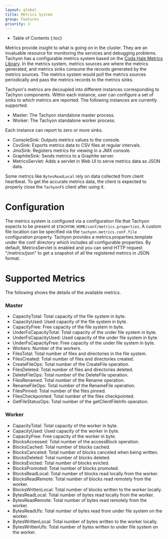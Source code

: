 ```yaml
---
layout: global
title: Metrics System
group: Features
priority: 3
---
```


* Table of Contents
{:toc}

Metrics provide insight to what is going on in the cluster. They are an invaluable resource for
monitoring the services and debugging problems. Tachyon has a configurable metrics system based
on the [Coda Hale Metrics Library](https://github.com/dropwizard/metrics). In the metrics system,
metrics sources are where the metrics generated, and metrics sinks consume the records generated
by the metrics sources. The metrics system would poll the metrics sources periodically and pass
the metrics records to the metrics sinks.

Tachyon's metrics are decoupled into different instances corresponding to Tachyon components.
Within each instance, user can configure a set of sinks to which metrics are reported. The
following instances are currently supported:

* Master: The Tachyon standalone master process.
* Worker: The Tachyon standalone worker process.

Each instance can report to zero or more sinks.

* ConsoleSink: Outputs metrics values to the console.
* CsvSink: Exports metrics data to CSV files at regular intervals.
* JmxSink: Registers metrics for viewing in a JMX console.
* GraphiteSink: Sends metrics to a Graphite server.
* MetricsServlet: Adds a servlet in Web UI to serve metrics data as JSON data.

Some metrics like `BytesReadLocal` rely on data collected from client heartbeat. To get the
accurate metrics data, the client is expected to properly close the `TachyonFS` client after
using it.

# Configuration
The metrics system is configured via a configuration file that Tachyon expects to be present at
`$TACHYON_HOME/conf/metrics.properties`. A custom file location can be specified via the
`tachyon.metrics.conf.file` configuration property. Tachyon provides a metrics.properties.template
under the conf directory which includes all configurable properties. By default, MetricsServlet
is enabled and you can send HTTP request "/metrics/json" to get a snapshot of all the registered
metrics in JSON format.


# Supported Metrics
The following shows the details of the available metrics.

### Master

* CapacityTotal: Total capacity of the file system in byte.
* CapacityUsed: Used capacity of the file system in byte.
* CapacityFree: Free capacity of the file system in byte.
* UnderFsCapacityTotal: Total capacity of the under file system in byte.
* UnderFsCapacityUsed: Used capacity of the under file system in byte.
* UnderFsCapacityFree: Free capacity of the under file system in byte.
* Workers: Number of the workers.
* FilesTotal: Total number of files and directories in the file system.
* FilesCreated: Total number of files and directories created.
* CreateFileOps: Total number of the CreateFile operation.
* FilesDeleted: Total number of files and directories deleted.
* DeleteFileOps: Total number of the DeleteFile operation.
* FilesRenamed: Total number of the Rename operation.
* RenameFileOps: Total number of the RenameFile operation.
* FilesPinned: Total number of the files pinned.
* FilesCheckpointed: Total number of the files checkpointed.
* GetFileStatusOps: Total number of the getClientFileInfo operation.

### Worker

* CapacityTotal: Total capacity of the worker in byte.
* CapacityUsed: Used capacity of the worker in byte.
* CapacityFree: Free capacity of the worker in byte.
* BlocksAccessed: Total number of the accessBlock operation.
* BlocksCached: Total number of blocks cached.
* BlocksCanceled: Total number of blocks canceled when being written.
* BlocksDeleted: Total number of blocks deleted.
* BlocksEvicted: Total number of blocks evicted.
* BlocksPromoted: Total number of blocks promoted.
* BlocksReadLocal: Total number of blocks read locally from the worker.
* BlocksReadRemote: Total number of blocks read remotely from the worker.
* BlocksWrittenLocal: Total number of blocks written to the worker locally.
* BytesReadLocal: Total number of bytes read locally from the worker.
* BytesReadRemote: Total number of bytes read remotely from the worker.
* BytesReadUfs: Total number of bytes read from under file system on the worker.
* BytesWrittenLocal: Total number of bytes written to the worker locally.
* BytesWrittenUfs: Total number of bytes written to under file system on the worker.
